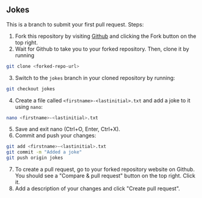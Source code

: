 ## Jokes

This is a branch to submit your first pull request. Steps: 
1. Fork this repository by visiting [Github](https://github.com/WAT-ai/F25-Zero-to-ML-Workshops) and clicking the Fork button on the top right. 
2. Wait for Github to take you to your forked repository. Then, clone it by running
```bash
git clone <forked-repo-url>
```
3. Switch to the `jokes` branch in your cloned repository by running: 
```bash
git checkout jokes
```
4. Create a file called `<firstname>-<lastinitial>.txt` and add a joke to it using `nano`: 
```bash
nano <firstname>-<lastinitial>.txt
```
5. Save and exit nano (Ctrl+O, Enter, Ctrl+X).
6. Commit and push your changes: 
```bash
git add <firstname>-<lastinitial>.txt
git commit -m "Added a joke"
git push origin jokes
```
7. To create a pull request, go to your forked repository website on Github. You should see a "Compare & pull request" button on the top right. Click it.
8. Add a description of your changes and click "Create pull request".

